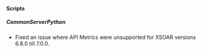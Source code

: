 
#### Scripts
##### CommonServerPython
- Fixed an issue where API Metrics were unsupported for XSOAR versions 6.8.0 till 7.0.0.
